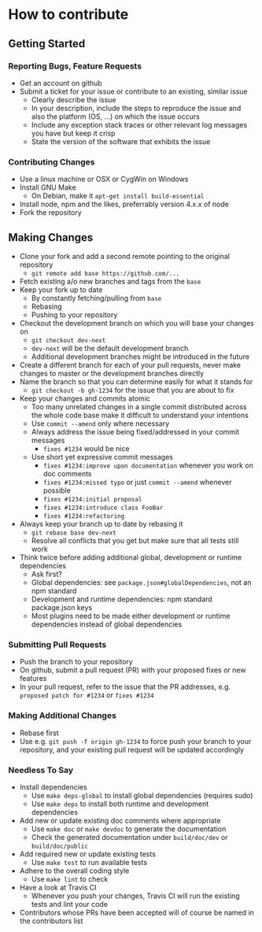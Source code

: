 
# How to contribute


## Getting Started


### Reporting Bugs, Feature Requests

* Get an account on github
* Submit a ticket for your issue or contribute to an existing, similar issue
    * Clearly describe the issue
    * In your description, include the steps to reproduce the issue and also the platform (OS, ...) on which the issue occurs
    * Include any exception stack traces or other relevant log messages you have but keep it crisp
    * State the version of the software that exhibits the issue


### Contributing Changes

* Use a linux machine or OSX or CygWin on Windows
* Install GNU Make
    * On Debian, make it `apt-get install build-essential`
* Install node, npm and the likes, preferrably version 4.x.x of node
* Fork the repository


## Making Changes

* Clone your fork and add a second remote pointing to the original repository
    * `git remote add base https://github.com/...`
* Fetch existing a/o new branches and tags from the `base`
* Keep your fork up to date
    * By constantly fetching/pulling from `base`
    * Rebasing
    * Pushing to your repository
* Checkout the development branch on which you will base your changes on
    * `git checkout dev-next`
    * `dev-next` will be the default development branch
    * Additional development branches might be introduced in the future
* Create a different branch for each of your pull requests, never make changes to master or the development branches directly
* Name the branch so that you can determine easily for what it stands for
    * `git checkout -b gh-1234` for the issue that you are about to fix
* Keep your changes and commits atomic
    * Too many unrelated changes in a single commit distributed across the whole code base make it difficult to understand your intentions
    * Use `commit --amend` only where necessary
    * Always address the issue being fixed/addressed in your commit messages
        * `fixes #1234` would be nice
    * Use short yet expressive commit messages
        * `fixes #1234:improve upon documentation` whenever you work on doc comments
        * `fixes #1234:missed typo` or just `commit --amend` whenever possible
        * `fixes #1234:initial proposal`
        * `fixes #1234:introduce class FooBar`
        * `fixes #1234:refactoring`
* Always keep your branch up to date by rebasing it
    * `git rebase base dev-next`
    * Resolve all conflicts that you get but make sure that all tests still work
* Think twice before adding additional global, development or runtime dependencies
    * Ask first?
    * Global dependencies: see `package.json#globalDependencies`, not an npm standard
    * Development and runtime dependencies: npm standard package.json keys
    * Most plugins need to be made either development or runtime dependencies instead of global dependencies


### Submitting Pull Requests

* Push the branch to your repository 
* On github, submit a pull request (PR) with your proposed fixes or new features
* In your pull request, refer to the issue that the PR addresses, e.g. `proposed patch for #1234` or `fixes #1234`


### Making Additional Changes

* Rebase first
* Use e.g. `git push -f origin gh-1234` to force push your branch to your repository, and your existing pull request will be updated accordingly


### Needless To Say

* Install dependencies
    * Use `make deps-global` to install global dependencies (requires sudo)
    * Use `make deps` to install both runtime and development dependencies
* Add new or update existing doc comments where appropriate
    * Use `make doc` or `make devdoc` to generate the documentation
    * Check the generated documentation under `build/doc/dev` or `build/doc/public`
* Add required new or update existing tests
    * Use `make test` to run available tests
* Adhere to the overall coding style
    * Use `make lint` to check
* Have a look at Travis CI
    * Whenever you push your changes, Travis CI will run the existing tests and lint your code
* Contributors whose PRs have been accepted will of course be named in the contributors list


